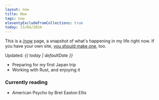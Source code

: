 ```yaml
---
layout: now
title: Now
tags: now
eleventyExcludeFromCollections: true
today: 13/04/2024
---
```


This is a [/now](https://nownownow.com) page, a snapshot of what's happening in my life right now. 
If you have your own site, [you should make one](https://nownownow.com/about), too.

Updated: *{{ today | defaultDate }}*

- Preparing for my first Japan trip
- Working with Rust, and enjoying it

### Currently reading

- American Psycho by Bret Easton Ellis